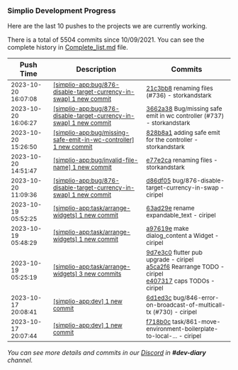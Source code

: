 
### Simplio Development Progress

Here are the last 10 pushes to the projects we are currently working.

There is a total of 5504 commits since 10/09/2021. You can see the complete history in
 [Complete_list.md](Complete_list.md) file.

| Push Time | Description | Commits |
| --- | --- | --- |
| <sub>2023-10-20 16:07:08</sub> | <sub>[[simplio-app:bug/876-disable-target-currency-in-swap] 1 new commit](https://github.com/SimplioOfficial/simplio-app/commit/21c3bb87c4ddfc42c16e9f4164b40f86a11e7c50)</sub> | <sub>[21c3bb8](https://github.com/SimplioOfficial/simplio-app/commit/21c3bb87c4ddfc42c16e9f4164b40f86a11e7c50) renaming files (#736) - storkandstark</sub> |
| <sub>2023-10-20 16:06:27</sub> | <sub>[[simplio-app:bug/876-disable-target-currency-in-swap] 1 new commit](https://github.com/SimplioOfficial/simplio-app/commit/3662a38aad1a6c9b3d0635a2c6e1bc8da88f63c3)</sub> | <sub>[3662a38](https://github.com/SimplioOfficial/simplio-app/commit/3662a38aad1a6c9b3d0635a2c6e1bc8da88f63c3) Bug/missing safe emit in wc controller (#737) - storkandstark</sub> |
| <sub>2023-10-20 15:26:50</sub> | <sub>[[simplio-app:bug/missing-safe-emit-in-wc-controller] 1 new commit](https://github.com/SimplioOfficial/simplio-app/commit/828b8a109c305f42df2b5387b69d8f03690021fc)</sub> | <sub>[828b8a1](https://github.com/SimplioOfficial/simplio-app/commit/828b8a109c305f42df2b5387b69d8f03690021fc) adding safe emit for the controller - storkandstark</sub> |
| <sub>2023-10-20 14:51:47</sub> | <sub>[[simplio-app:bug/invalid-file-name] 1 new commit](https://github.com/SimplioOfficial/simplio-app/commit/e77e2ca47636e07f19fe6406a0bf4442dfde3726)</sub> | <sub>[e77e2ca](https://github.com/SimplioOfficial/simplio-app/commit/e77e2ca47636e07f19fe6406a0bf4442dfde3726) renaming files - storkandstark</sub> |
| <sub>2023-10-20 11:09:36</sub> | <sub>[[simplio-app:bug/876-disable-target-currency-in-swap] 1 new commit](https://github.com/SimplioOfficial/simplio-app/commit/d86df051d83f6ff06d375c189babc5df40033c8f)</sub> | <sub>[d86df05](https://github.com/SimplioOfficial/simplio-app/commit/d86df051d83f6ff06d375c189babc5df40033c8f) bug/876-disable-target-currency-in-swap - ciripel</sub> |
| <sub>2023-10-19 05:52:25</sub> | <sub>[[simplio-app:task/arrange-widgets] 1 new commit](https://github.com/SimplioOfficial/simplio-app/commit/63ad29e612dd4f736393edd15f8b9dc79d6963d6)</sub> | <sub>[63ad29e](https://github.com/SimplioOfficial/simplio-app/commit/63ad29e612dd4f736393edd15f8b9dc79d6963d6) rename expandable_text - ciripel</sub> |
| <sub>2023-10-19 05:48:29</sub> | <sub>[[simplio-app:task/arrange-widgets] 1 new commit](https://github.com/SimplioOfficial/simplio-app/commit/a97619ef57d541c5176afb67022f2248c0551e43)</sub> | <sub>[a97619e](https://github.com/SimplioOfficial/simplio-app/commit/a97619ef57d541c5176afb67022f2248c0551e43) make dialog_content a Widget - ciripel</sub> |
| <sub>2023-10-19 05:25:19</sub> | <sub>[[simplio-app:task/arrange-widgets] 3 new commits](https://github.com/SimplioOfficial/simplio-app/compare/9d7e3c0e9937^...e407317fade2)</sub> | <sub>[9d7e3c0](https://github.com/SimplioOfficial/simplio-app/commit/9d7e3c0e9937db6f4de9089351c1b68245fdea96) flutter pub upgrade - ciripel<br>[a5ca2f6](https://github.com/SimplioOfficial/simplio-app/commit/a5ca2f6a88ba91a1262736f2ad387a4ba3fd94ec) Rearrange TODO - ciripel<br>[e407317](https://github.com/SimplioOfficial/simplio-app/commit/e407317fade2d90de1b9d9926480d4b651be908f) caps TODOs - ciripel</sub> |
| <sub>2023-10-17 20:08:41</sub> | <sub>[[simplio-app:dev] 1 new commit](https://github.com/SimplioOfficial/simplio-app/commit/6d1ed3c28dbe0a8ade7ea9079675658c663a1296)</sub> | <sub>[6d1ed3c](https://github.com/SimplioOfficial/simplio-app/commit/6d1ed3c28dbe0a8ade7ea9079675658c663a1296) bug/846-error-on-broadcast-of-multicall-tx (#730) - ciripel</sub> |
| <sub>2023-10-17 20:07:44</sub> | <sub>[[simplio-app:dev] 1 new commit](https://github.com/SimplioOfficial/simplio-app/commit/f718b0ca9c8b4f1fdd78813592181a78ab54c451)</sub> | <sub>[f718b0c](https://github.com/SimplioOfficial/simplio-app/commit/f718b0ca9c8b4f1fdd78813592181a78ab54c451) task/861-move-environment-boilerplate-to-local-... - ciripel</sub> |

_You can see more details and commits in our [Discord](https://discord.gg/aKhjuwZmdP) in **#dev-diary** channel._
